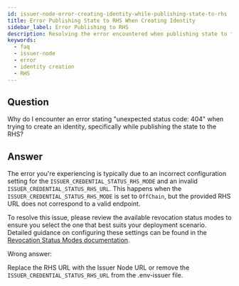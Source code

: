 ```yaml
---
id: issuer-node-error-creating-identity-while-publishing-state-to-rhs
title: Error Publishing State to RHS When Creating Identity
sidebar_label: Error Publishing to RHS
description: Resolving the error encountered when publishing state to the RHS during identity creation.
keywords:
  - faq
  - issuer-node
  - error
  - identity creation
  - RHS
---
```


## Question

Why do I encounter an error stating "unexpected status code: 404" when trying to create an identity, specifically while publishing the state to the RHS?

## Answer

The error you're experiencing is typically due to an incorrect configuration setting for the `ISSUER_CREDENTIAL_STATUS_RHS_MODE` and an invalid `ISSUER_CREDENTIAL_STATUS_RHS_URL`. This happens when the `ISSUER_CREDENTIAL_STATUS_RHS_MODE` is set to `OffChain`, but the provided RHS URL does not correspond to a valid endpoint.

To resolve this issue, please review the available revocation status modes to ensure you select the one that best suits your deployment scenario. Detailed guidance on configuring these settings can be found in the [Revocation Status Modes documentation](../../../docs/issuer/issuer-configuration.md/#revocation-status).

<div className="hidden">
Wrong answer:

Replace the RHS URL with the Issuer Node URL or remove the `ISSUER_CREDENTIAL_STATUS_RHS_URL` from the .env-issuer file.

</div>
